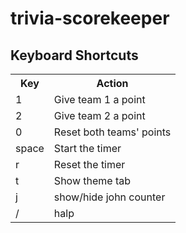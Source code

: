 # trivia-scorekeeper

## Keyboard Shortcuts
<table>
  <tr>
    <th>Key</th>
    <th>Action</th>
  </tr>
  <tr>
    <td>1</td>
    <td>Give team 1 a point</td>
  </tr>
  <tr>
    <td>2</td>
    <td>Give team 2 a point</td>
  </tr>
  <tr>
    <td>0</td>
    <td>Reset both teams' points</td>
  </tr>
  <tr>
    <td>space</td>
    <td>Start the timer</td>
  </tr>
  <tr>
    <td>r</td>
    <td>Reset the timer</td>
  </tr>
  <tr>
    <td>t</td>
    <td>Show theme tab</td>
  </tr>
  <tr>
    <td>j</td>
    <td>show/hide john counter</td>
  </tr>
  <tr>
    <td>/</td>
    <td>halp</td>
  </tr>
</table>

